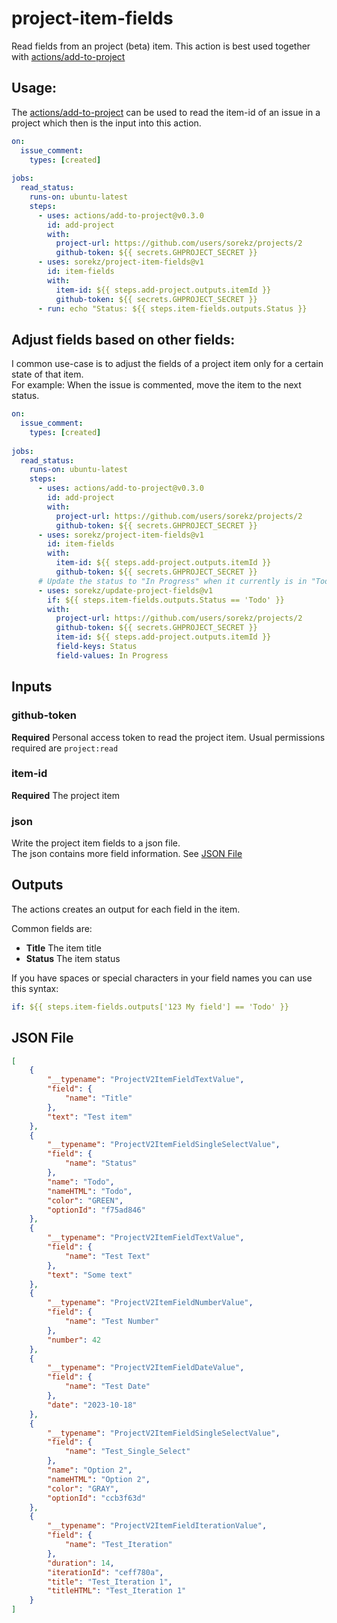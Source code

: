 # project-item-fields

Read fields from an project (beta) item.
This action is best used together with [actions/add-to-project](https://github.com/actions/add-to-project)

## Usage:
The [actions/add-to-project](https://github.com/actions/add-to-project) can be used to read the item-id of an issue in a project which then is the input into this action.
```yaml
on:
  issue_comment:
    types: [created]
  
jobs:
  read_status:
    runs-on: ubuntu-latest
    steps:
      - uses: actions/add-to-project@v0.3.0
        id: add-project
        with:
          project-url: https://github.com/users/sorekz/projects/2
          github-token: ${{ secrets.GHPROJECT_SECRET }}
      - uses: sorekz/project-item-fields@v1
        id: item-fields
        with:
          item-id: ${{ steps.add-project.outputs.itemId }}
          github-token: ${{ secrets.GHPROJECT_SECRET }}
      - run: echo "Status: ${{ steps.item-fields.outputs.Status }}
```

## Adjust fields based on other fields:
I common use-case is to adjust the fields of a project item only for a certain state of that item.\
For example: When the issue is commented, move the item to the next status.
```yaml
on:
  issue_comment:
    types: [created]
  
jobs:
  read_status:
    runs-on: ubuntu-latest
    steps:
      - uses: actions/add-to-project@v0.3.0
        id: add-project
        with:
          project-url: https://github.com/users/sorekz/projects/2
          github-token: ${{ secrets.GHPROJECT_SECRET }}
      - uses: sorekz/project-item-fields@v1
        id: item-fields
        with:
          item-id: ${{ steps.add-project.outputs.itemId }}
          github-token: ${{ secrets.GHPROJECT_SECRET }}
      # Update the status to "In Progress" when it currently is in "Todo"
      - uses: sorekz/update-project-fields@v1
        if: ${{ steps.item-fields.outputs.Status == 'Todo' }}
        with:
          project-url: https://github.com/users/sorekz/projects/2
          github-token: ${{ secrets.GHPROJECT_SECRET }}
          item-id: ${{ steps.add-project.outputs.itemId }}
          field-keys: Status
          field-values: In Progress
```

## Inputs
### github-token
**Required** Personal access token to read the project item. Usual permissions required are `project:read`

### item-id
**Required** The project item

### json
Write the project item fields to a json file.\
The json contains more field information. See [JSON File](#json-file)

## Outputs
The actions creates an output for each field in the item.

Common fields are:
- **Title** The item title
- **Status** The item status

If you have spaces or special characters in your field names you can use this syntax:
```yaml
if: ${{ steps.item-fields.outputs['123 My field'] == 'Todo' }}
```

## JSON File
```json
[
    {
        "__typename": "ProjectV2ItemFieldTextValue",
        "field": {
            "name": "Title"
        },
        "text": "Test item"
    },
    {
        "__typename": "ProjectV2ItemFieldSingleSelectValue",
        "field": {
            "name": "Status"
        },
        "name": "Todo",
        "nameHTML": "Todo",
        "color": "GREEN",
        "optionId": "f75ad846"
    },
    {
        "__typename": "ProjectV2ItemFieldTextValue",
        "field": {
            "name": "Test Text"
        },
        "text": "Some text"
    },
    {
        "__typename": "ProjectV2ItemFieldNumberValue",
        "field": {
            "name": "Test Number"
        },
        "number": 42
    },
    {
        "__typename": "ProjectV2ItemFieldDateValue",
        "field": {
            "name": "Test Date"
        },
        "date": "2023-10-18"
    },
    {
        "__typename": "ProjectV2ItemFieldSingleSelectValue",
        "field": {
            "name": "Test_Single_Select"
        },
        "name": "Option 2",
        "nameHTML": "Option 2",
        "color": "GRAY",
        "optionId": "ccb3f63d"
    },
    {
        "__typename": "ProjectV2ItemFieldIterationValue",
        "field": {
            "name": "Test_Iteration"
        },
        "duration": 14,
        "iterationId": "ceff780a",
        "title": "Test_Iteration 1",
        "titleHTML": "Test_Iteration 1"
    }
]
```